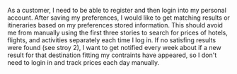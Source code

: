As a customer, I need to be able to register and then login into my personal account.
After saving my preferences, I would like to get matching results or itineraries based on my preferences stored information. This should avoid me from manually using the first three stories to search for prices of hotels, flights, and activities separately each time I log in. If no satisfing results were found (see stroy 2), I want to get notified every week about if a new result for that destination fitting my contraints have appeared, so I don't need to login in and track prices each day manually.
